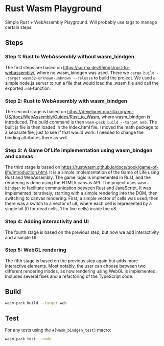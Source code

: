 # Rust Wasm Playground

Simple Rust + WebAssembly Playground.
Will probably use tags to manage certain steps.

## Steps

### Step 1: Rust to WebAssembly without wasm_bindgen
The first steps are based on https://surma.dev/things/rust-to-webassembly/, where no wasm_bindgen was used. There we
``cargo build --target wasm32-unknown-unknown --release`` to build the project. We used a simple node.js server to
run a file that would load the .wasm file and call the exported `add`-function.

### Step 2: Rust to WebAssembly with wasm_bindgen
The second stage is based on https://developer.mozilla.org/en-US/docs/WebAssembly/Guides/Rust_to_Wasm, where 
wasm_bindgen is introduced. The build command is then ``wasm-pack build --target web``. The built js file is then loaded
in the index.html file. I moved the math package to a separate file, just to see if that would work. I needed to change
the binding attributes there as well.

### Step 3: A Game Of Life implementation using wasm_bindgen and canvas
The third stage is based on https://rustwasm.github.io/docs/book/game-of-life/introduction.html. It is a simple implementation of the
Game of Life using Rust and WebAssembly. The game logic is implemented in Rust, and the rendering is done using 
the HTML5 canvas API. The project uses `wasm-bindgen` to facilitate communication between Rust and JavaScript. 
It was implemented iteratively, starting with a simple rendering into the DOM, then switching to canvas rendering.
First, a simple vector of cells was used; then there was a switch to a vector of u8, where each cell is represented
by a single bit (0 for dead cells, 1 for live cells) inside the u8.

### Step 4: Adding interactivity and UI
The fourth stage is based on the previous step, but now we add interactivity and a simple UI.

### Step 5: WebGL rendering
The fifth stage is based on the previous step again but adds more interactive elements. 
Most notably, the user can choose between two different rendering modes, as now rendering using WebGL is implemented.
Includes several fixes and a refactoring of the TypeScript code.

## Build

```bash
wasm-pack build --target web
```

## Test

For any tests using the `#[wasm_bindgen_test]` macro:

```bash
wasm-pack test --node
```
